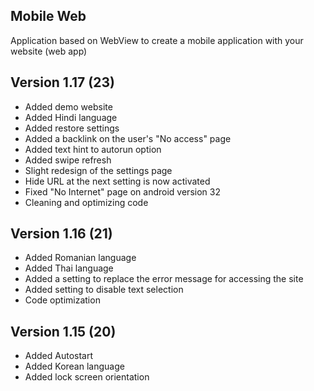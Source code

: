 ﻿## Mobile Web

Application based on WebView to create a mobile application with your website (web app)

## Version 1.17 (23)
- Added demo website
- Added Hindi language
- Added restore settings
- Added a backlink on the user's "No access" page
- Added text hint to autorun option
- Added swipe refresh
- Slight redesign of the settings page
- Hide URL at the next setting is now activated
- Fixed "No Internet" page on android version 32
- Cleaning and optimizing code

## Version 1.16 (21)

- Added Romanian language
- Added Thai language
- Added a setting to replace the error message for accessing the site
- Added setting to disable text selection
- Code optimization

## Version 1.15 (20)
- Added Autostart
- Added Korean language
- Added lock screen orientation
